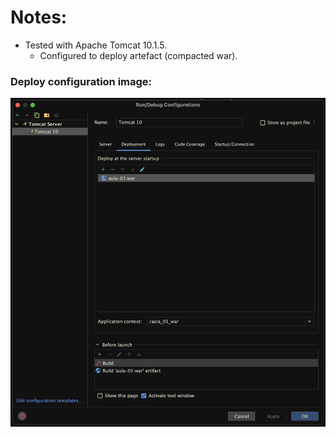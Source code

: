 # Notes:

- Tested with Apache Tomcat 10.1.5.
  - Configured to deploy artefact (compacted war).

### Deploy configuration image:

![config_screen](src/images/config-image.png)